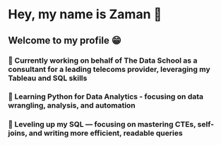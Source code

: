 # Hey, my name is Zaman 👋
## Welcome to my profile 😁

### 🔭 Currently working on behalf of The Data School as a consultant for a leading telecoms provider, leveraging my Tableau and SQL skills

### 🌱 Learning Python for Data Analytics - focusing on data wrangling, analysis, and automation

### 🧠 Leveling up my SQL — focusing on mastering CTEs, self-joins, and writing more efficient, readable queries



<!--
**zamaniqbal/zamaniqbal** is a ✨ _special_ ✨ repository because its `README.md` (this file) appears on your GitHub profile.

Here are some ideas to get you started:

- 🔭 I’m currently working on ...
- 🌱 I’m currently learning ...
- 👯 I’m looking to collaborate on ...
- 🤔 I’m looking for help with ...
- 💬 Ask me about ...
- 📫 How to reach me: ...
- 😄 Pronouns: ...
- ⚡ Fun fact: ...
-->
